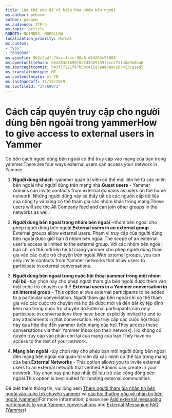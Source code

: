 ```yaml
---
title: Làm thế nào để vô hiệu hóa nhóm bên ngoài
ms.author: pebaum
author: pebaum
ms.audience: ITPro
ms.topic: article
ROBOTS: NOINDEX, NOFOLLOW
localization_priority: Normal
ms.custom:
- "965"
- "6000006"
ms.assetid: 962c2a4f-7dac-4ccc-98a8-d0d283c95808
ms.openlocfilehash: b62d53d1698f0afd3d89139f2cc2711a8a9b8ba6
ms.sourcegitcommit: b43f77221f47b50c41197a448a9c26c423ce1ad5
ms.translationtype: MT
ms.contentlocale: vi-VN
ms.lasthandoff: 11/15/2019
ms.locfileid: "37769073"
---
```

# <a name="how-to-give-access-to-external-users-in-yammer"></a><span data-ttu-id="2cb55-102">Cách cấp quyền truy cập cho người dùng bên ngoài trong yammer</span><span class="sxs-lookup"><span data-stu-id="2cb55-102">How to give access to external users in Yammer</span></span>

<span data-ttu-id="2cb55-103">Có bốn cách người dùng bên ngoài có thể truy cập vào mạng của bạn trong yammer.</span><span class="sxs-lookup"><span data-stu-id="2cb55-103">There are four ways external users can access your network in Yammer.</span></span>
  
1. <span data-ttu-id="2cb55-104">**Người dùng khách** -yammer quản trị viên có thể mời liên hệ từ các miền bên ngoài như người dùng trên mạng nhà.</span><span class="sxs-lookup"><span data-stu-id="2cb55-104">**Guest users** - Yammer Admins can invite contacts from external domains as users on the home network.</span></span> <span data-ttu-id="2cb55-105">Những người dùng này sẽ thấy tất cả các nguồn cấp dữ liệu của công ty và cũng có thể tham gia các nhóm khác trong mạng.</span><span class="sxs-lookup"><span data-stu-id="2cb55-105">These users will see the All Company feed and can join other groups in the networks as well.</span></span>

2. <span data-ttu-id="2cb55-106">**Người dùng bên ngoài trong nhóm bên ngoài** -nhóm bên ngoài cho phép người dùng bên ngoài.</span><span class="sxs-lookup"><span data-stu-id="2cb55-106">**External users in an external group** - External groups allow external users.</span></span> <span data-ttu-id="2cb55-107">Phạm vi truy cập của người dùng bên ngoài được giới hạn ở nhóm bên ngoài.</span><span class="sxs-lookup"><span data-stu-id="2cb55-107">The scope of an external user's access is limited to the external group.</span></span> <span data-ttu-id="2cb55-108">Với các nhóm bên ngoài, bạn chỉ có thể mời liên hệ từ mạng yammer cho phép người dùng tham gia vào các cuộc trò chuyện bên ngoài.</span><span class="sxs-lookup"><span data-stu-id="2cb55-108">With external groups, you can only invite contacts from Yammer networks that allow users to participate in external conversations.</span></span>

3. <span data-ttu-id="2cb55-109">**Người dùng bên ngoài trong cuộc hội thoại yammer trong một nhóm nội bộ** -tùy chọn này cho phép người tham gia bên ngoài được thêm vào một cuộc trò chuyện cụ thể.</span><span class="sxs-lookup"><span data-stu-id="2cb55-109">**External users in a Yammer conversation in an internal group** - This option allows external participants to be added to a particular conversation.</span></span> <span data-ttu-id="2cb55-110">Người tham gia bên ngoài chỉ có thể tham gia vào các cuộc trò chuyện mà họ đã được mời và đến bất kỳ tệp đính kèm nào trong cuộc trò chuyện đó.</span><span class="sxs-lookup"><span data-stu-id="2cb55-110">External participants can only participate in conversations they have been explicitly invited to and to any attachments in that conversation.</span></span> <span data-ttu-id="2cb55-111">Họ truy cập các cuộc hội thoại này qua hộp thư đến yammer (trên mạng của họ).</span><span class="sxs-lookup"><span data-stu-id="2cb55-111">They access these conversations via their Yammer inbox (on their network).</span></span> <span data-ttu-id="2cb55-112">Họ không có quyền truy cập vào phần còn lại của mạng của bạn.</span><span class="sxs-lookup"><span data-stu-id="2cb55-112">They have no access to the rest of your network.</span></span>

4. <span data-ttu-id="2cb55-113">**Mạng bên ngoài** -tùy chọn này cho phép bạn mời người dùng bên ngoài đến mạng bên ngoài mà quản trị viên đã xác minh có thể tạo trong mạng của bạn.</span><span class="sxs-lookup"><span data-stu-id="2cb55-113">**External Networks** - This option allows you to invite external users to an external network that verified Admins can create in your network.</span></span> <span data-ttu-id="2cb55-114">Tùy chọn này phù hợp nhất để lưu trữ các cộng đồng bên ngoài.</span><span class="sxs-lookup"><span data-stu-id="2cb55-114">This option is best suited for hosting external communities.</span></span>

<span data-ttu-id="2cb55-115">Để biết thêm thông tin, vui lòng xem [Thêm người tham gia nhắn tin bên ngoài vào cuộc trò chuyện yammer](https://docs.microsoft.com/yammer/work-with-external-users/add-external-participants) và [câu hỏi thường gặp về nhắn tin bên ngoài (yammer)](https://docs.microsoft.com/yammer/work-with-external-users/external-messaging-faq)</span><span class="sxs-lookup"><span data-stu-id="2cb55-115">For more information, please see [Add external messaging participants to your Yammer conversations](https://docs.microsoft.com/yammer/work-with-external-users/add-external-participants) and [External Messaging FAQ (Yammer)](https://docs.microsoft.com/yammer/work-with-external-users/external-messaging-faq)</span></span>
  